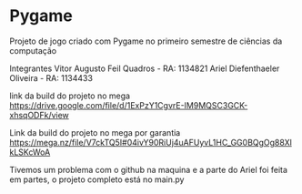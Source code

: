 # Pygame
Projeto de jogo criado com Pygame no primeiro semestre de ciências da computação 

Integrantes
Vitor Augusto Feil Quadros - RA: 1134821
Ariel Diefenthaeler Oliveira - RA: 1134433

link da build do projeto no mega
https://drive.google.com/file/d/1ExPzY1CgvrE-IM9MQSC3GCK-xhsqODFk/view

Link da build do projeto no mega por garantia
https://mega.nz/file/V7ckTQ5I#04ivY90RiUj4uAFUyvL1HC_GG0BQgOg88XlkLSKcWoA

Tivemos um problema com o github na maquina e a parte do Ariel foi feita em partes, o projeto completo está no main.py




